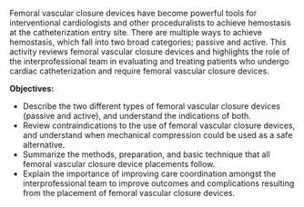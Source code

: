 Femoral vascular closure devices have become powerful tools for interventional cardiologists and other proceduralists to achieve hemostasis at the catheterization entry site. There are multiple ways to achieve hemostasis, which fall into two broad categories; passive and active. This activity reviews femoral vascular closure devices and highlights the role of the interprofessional team in evaluating and treating patients who undergo cardiac catheterization and require femoral vascular closure devices.

**Objectives:**
- Describe the two different types of femoral vascular closure devices (passive and active), and understand the indications of both.
- Review contraindications to the use of femoral vascular closure devices, and understand when mechanical compression could be used as a safe alternative.
- Summarize the methods, preparation, and basic technique that all femoral vascular closure device placements follow.
- Explain the importance of improving care coordination amongst the interprofessional team to improve outcomes and complications resulting from the placement of femoral vascular closure devices.